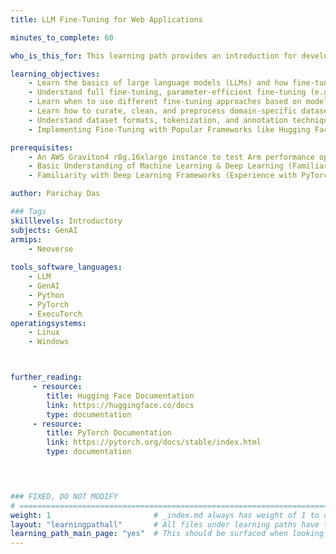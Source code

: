 ```yaml
---
title: LLM Fine-Tuning for Web Applications

minutes_to_complete: 60

who_is_this_for: This learning path provides an introduction for developers and data scientists new to fine-tuning large language models (LLMs) and looking to develop a fine-tuned LLM for web applications. Fine-tuning involves adapting a pre-trained LLM to specific tasks or domains by training it on domain-specific data and optimizing its responses for accuracy and relevance. For web applications, fine-tuning enables personalized interactions, enhanced query handling, and improved contextual understanding, making AI-driven features more effective. This session will cover key concepts, techniques, tools, and best practices, ensuring a structured approach to building a fine-tuned LLM that aligns with real-world web application requirements.

learning_objectives: 
    - Learn the basics of large language models (LLMs) and how fine-tuning enhances model performance for specific use cases.
    - Understand full fine-tuning, parameter-efficient fine-tuning (e.g., LoRA, QLoRA, PEFT), and instruction-tuning.
    - Learn when to use different fine-tuning approaches based on model size, task complexity, and computational constraints.
    - Learn how to curate, clean, and preprocess domain-specific datasets for optimal fine-tuning.
    - Understand dataset formats, tokenization, and annotation techniques for improving model learning.
    - Implementing Fine-Tuning with Popular Frameworks like Hugging Face Transformers and PyTorch for LLM fine-tuning.

prerequisites:
    - An AWS Graviton4 r8g.16xlarge instance to test Arm performance optimizations, or any [Arm based instance](/learning-paths/servers-and-cloud-computing/csp/) from a cloud service provider or an on-premise Arm server or Arm based laptop.
    - Basic Understanding of Machine Learning & Deep Learning (Familiarity with concepts like supervised learning, neural networks, transfer learning and Understanding of model training, validation, & overfitting concepts).
    - Familiarity with Deep Learning Frameworks (Experience with PyTorch for building, training neural networks and Knowledge of Hugging Face Transformers for working with pre-trained LLMs.

author: Parichay Das

### Tags
skilllevels: Introductory
subjects: GenAI
armips:
    - Neoverse
    
tools_software_languages:
    - LLM
    - GenAI
    - Python
    - PyTorch
    - ExecuTorch
operatingsystems:
    - Linux
    - Windows



further_reading:
     - resource:
        title: Hugging Face Documentation
        link: https://huggingface.co/docs
        type: documentation
     - resource:
        title: PyTorch Documentation
        link: https://pytorch.org/docs/stable/index.html
        type: documentation
   



### FIXED, DO NOT MODIFY
# ================================================================================
weight: 1                       # _index.md always has weight of 1 to order correctly
layout: "learningpathall"       # All files under learning paths have this same wrapper
learning_path_main_page: "yes"  # This should be surfaced when looking for related content. Only set for _index.md of learning path content.
---
```

